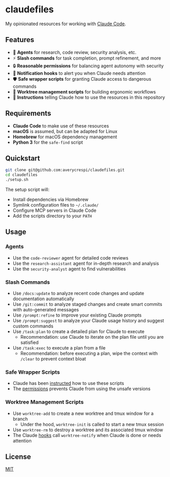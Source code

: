 # claudefiles

My opinionated resources for working with [Claude Code](https://www.anthropic.com/claude-code).

## Features

- 🤖 **Agents** for research, code review, security analysis, etc.
- ⚡ **Slash commands** for task completion, prompt refinement, and more
- 🔒 **Reasonable permissions** for balancing agent autonomy with security
- 🔔 **Notification hooks** to alert you when Claude needs attention
- 🛡️ **Safe wrapper scripts** for granting Claude access to dangerous commands
- 🌳 **Worktree management scripts** for building ergonomic workflows
- 📖 **Instructions** telling Claude how to use the resources in this repository

## Requirements

- **Claude Code** to make use of these resources
- **macOS** is assumed, but can be adapted for Linux
- **Homebrew** for macOS dependency management
- **Python 3** for the `safe-find` script

## Quickstart

```sh
git clone git@github.com:averycrespi/claudefiles.git
cd claudefiles
./setup.sh
```

The setup script will:
- Install dependencies via Homebrew
- Symlink configuration files to `~/.claude/`
- Configure MCP servers in Claude Code
- Add the scripts directory to your `PATH`

## Usage

### Agents

- Use the `code-reviewer` agent for detailed code reviews
- Use the `research-assistant` agent for in-depth research and analysis
- Use the `security-analyst` agent to find vulnerabilities

### Slash Commands

- Use `/docs:update` to analyze recent code changes and update documentation automatically
- Use `/git:commit` to analyze staged changes and create smart commits with auto-generated messages
- Use `/prompt:refine` to improve your existing Claude prompts
- Use `/prompt:suggest` to analyze your Claude usage history and suggest custom commands
- Use `/task:plan` to create a detailed plan for Claude to execute
  - Recommendation: use Claude to iterate on the plan file until you are satisfied
- Use `/task:exec` to execute a plan from a file
  - Recommendation: before executing a plan, wipe the context with `/clear` to prevent context bloat

### Safe Wrapper Scripts

- Claude has been [instructed](./claude/CLAUDE.md) how to use these scripts
- The [permissions](./claude/settings.json) prevents Claude from using the unsafe versions

### Worktree Management Scripts

- Use `worktree-add` to create a new worktree and tmux window for a branch
  -  Under the hood, `worktree-init` is called to start a new tmux session
- Use `worktree-rm` to destroy a worktree and its associated tmux window
- The Claude [hooks](./claude/settings.json) call `worktree-notify` when Claude is done or needs attention

## License

[MIT](./LICENSE)
